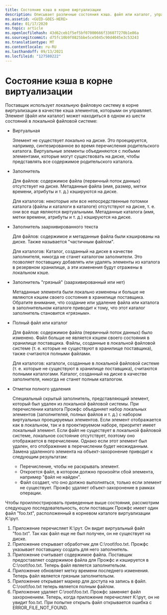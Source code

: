 ```yaml
---
title: Состояние кэша в корне виртуализации
description: Описывает различные состояния кэша. файл или каталог, управляемый поставщиком, может иметь.
ms.assetid: <GUID-GOES-HERE>
ms.date: 01/17/2020
ms.topic: article
ms.openlocfilehash: 43d62ceb1f5ef5bf07000666f336077270b1e86a
ms.sourcegitcommit: d75fc10b9f0825bbe5ce5045c90d4045e3c53243
ms.translationtype: MT
ms.contentlocale: ru-RU
ms.lasthandoff: 09/13/2021
ms.locfileid: "127580222"
---
```

# <a name="cache-state-in-the-virtualization-root"></a>Состояние кэша в корне виртуализации

Поставщик использует локальную файловую систему в корне виртуализации в качестве кэша элементов, которыми он управляет.  Элемент (файл или каталог) может находиться в одном из шести состояний в локальной файловой системе:

* Виртуальная

  Элемент не существует локально на диске.  Это проецируется, например, синтезированное во время перечисления родительского каталога.  Виртуальные элементы объединяются с любыми элементами, которые могут существовать на диске, чтобы представлять все содержимое родительского каталога.

* Заполнитель

  Для файлов: содержимое файла (первичный поток данных) отсутствует на диске.  Метаданные файла (имя, размер, метки времени, атрибуты и т. д.) кэшируются на диске.
  
  Для каталогов: некоторые или все непосредственные потомки каталога (файлы и каталоги в каталоге) отсутствуют на диске, т. е. они все еще являются виртуальными.  Метаданные каталога (имя, метки времени, атрибуты и т. д.) кэшируются на диске.

* Заполнитель заархивированного текста

  Для файлов: содержимое и метаданные файла были кэшированы на диске.  Также называется "частичным файлом".
  
  Для каталогов: Каталог, созданный на диске в качестве заполнителя, никогда не станет каталогом заполнители.  Это позволяет поставщику добавлять или удалять элементы из каталога в резервном хранилище, а эти изменения будут отражены в локальном кэше.

* Заполнитель "грязный" (заархивированный или нет)

  Метаданные элемента были локально изменены и больше не являются кэшем своего состояния в хранилище поставщика. Обратите внимание, что создание или удаление файла или каталога в заполнительном каталоге приводит к тому, что этот каталог заполнитель становится «грязным».

* Полный файл или каталог

  Для файлов: содержимое файла (первичный поток данных) было изменено.  Файл больше не является кэшем своего состояния в хранилище поставщика.  Файлы, созданные в локальной файловой системе (т. е. которые не существуют в хранилище поставщика), также считаются полными файлами.
  
  Для каталогов: каталоги, созданные в локальной файловой системе (т. е. которые не существуют в хранилище поставщика), считаются полными каталогами.  Каталог, созданный на диске в качестве заполнителя, никогда не станет полным каталогом.
  
* Отметки полного удаления

  Специальный скрытый заполнитель, представляющий элемент, который был удален из локальной файловой системы.  При перечислении каталога Прожфс объединяет набор локальных элементов (заполнителей, полных файлов и т. д.) с набором виртуальных проецируемых элементов.  Если элемент отображается как в локальном, так и в проектируемом наборе, приоритет имеет локальный элемент.  Если файл не существует в локальной файловой системе, локальное состояние отсутствует, поэтому оно отображается в перечислении.  Однако если этот элемент был удален, его отображение в перечислении будет неожиданным.  Замена удаленного элемента на объект-захоронение приводит к следующим результатам:

  * Перечисление, чтобы не раскрывать элемент.
  * Откроется файл, в котором должно произойти сбой элемента, например "файл не найден".
  * Файл создает, что оно должно выполняться, только если элемент не существует. Прожфс удаляет объект-захоронение в рамках операции.

Чтобы проиллюстрировать приведенные выше состояния, рассмотрим следующую последовательность, если поставщик Прожфс имеет один файл "foo.txt", расположенный в корневом каталоге виртуализации К:\рут.

1. Приложение перечисляет К:\рут.  Он видит виртуальный файл "foo.txt".  Так как файл еще не был получен, он не существует на диске.
1. Приложение открывает обработчик для C:\root\foo.txt.  Прожфс указывает поставщику создать для него заполнитель.
1. Приложение считывает содержимое файла.  Поставщик предоставляет содержимое файла для Прожфс и кэшируется в C:\root\foo.txt.  Теперь файл является заполнительом.
1. Приложение обновляет метку времени последнего изменения.  Теперь файл является грязным заполнительом.
1. Приложение открывает маркер для доступа на запись в файл.  C:\root\foo.txt теперь является полным файлом.
1. Приложение удаляет C:\root\foo.txt.  Прожфс заменяет файл захоронением.  Теперь, когда приложение перечисляет К:\рут, он не увидит foo.txt.  При попытке открыть файл открывается ошибка с ERROR_FILE_NOT_FOUND.
